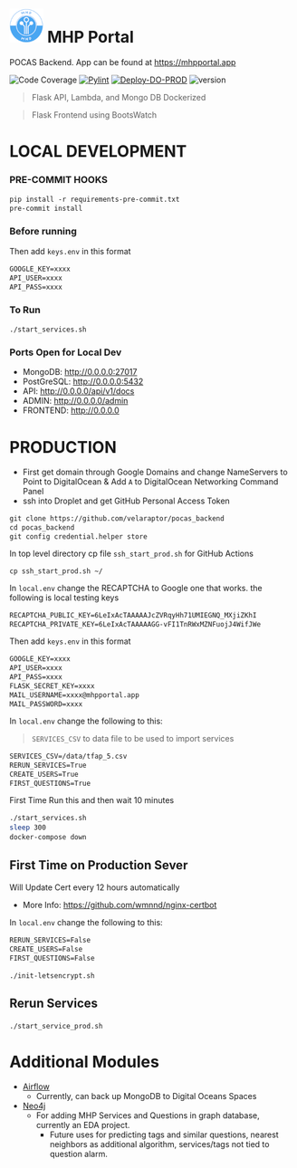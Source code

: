 # <img src="frontend/static/icon.png" height="60" width="60" > MHP Portal

POCAS Backend. App can be found at https://mhpportal.app

![Code Coverage](https://github.com/velaraptor/pocas_backend/workflows/Code%20Coverage/badge.svg)
[![Pylint](https://github.com/velaraptor/pocas_backend/actions/workflows/pylint.yml/badge.svg)](https://github.com/velaraptor/pocas_backend/actions/workflows/pylint.yml)
[![Deploy-DO-PROD](https://github.com/velaraptor/pocas_backend/actions/workflows/main.yml/badge.svg)](https://github.com/velaraptor/pocas_backend/actions/workflows/main.yml)
![version](https://img.shields.io/badge/version-1.1-blue)
> Flask API, Lambda, and Mongo DB Dockerized

> Flask Frontend using BootsWatch

# LOCAL DEVELOPMENT
### PRE-COMMIT HOOKS
```commandline
pip install -r requirements-pre-commit.txt
pre-commit install
```

### Before running
Then add `keys.env` in this format
```dotenv
GOOGLE_KEY=xxxx
API_USER=xxxx
API_PASS=xxxx
```
### To Run
```
./start_services.sh
```
### Ports Open for Local Dev

 * MongoDB: http://0.0.0.0:27017
 * PostGreSQL: http://0.0.0.0:5432
 * API: http://0.0.0.0/api/v1/docs
 * ADMIN: http://0.0.0.0/admin
 * FRONTEND: http://0.0.0.0



# PRODUCTION
* First get domain through Google Domains and change NameServers to Point to DigitalOcean
& Add `A` to DigitalOcean Networking Command Panel
* ssh into Droplet and get GitHub Personal Access Token
```commandline
git clone https://github.com/velaraptor/pocas_backend
cd pocas_backend
git config credential.helper store
```
In top level directory cp file `ssh_start_prod.sh` for GitHub Actions

```commandline
cp ssh_start_prod.sh ~/
```

In `local.env` change the RECAPTCHA to Google one that works. the following is local testing keys
```dotenv
RECAPTCHA_PUBLIC_KEY=6LeIxAcTAAAAAJcZVRqyHh71UMIEGNQ_MXjiZKhI
RECAPTCHA_PRIVATE_KEY=6LeIxAcTAAAAAGG-vFI1TnRWxMZNFuojJ4WifJWe
```

Then add `keys.env` in this format
```dotenv
GOOGLE_KEY=xxxx
API_USER=xxxx
API_PASS=xxxx
FLASK_SECRET_KEY=xxxx
MAIL_USERNAME=xxxx@mhpportal.app
MAIL_PASSWORD=xxxx
```
In `local.env` change the following to this:
> `SERVICES_CSV` to data file to be used to import services
```dotenv
SERVICES_CSV=/data/tfap_5.csv
RERUN_SERVICES=True
CREATE_USERS=True
FIRST_QUESTIONS=True
```

First Time Run this and then wait 10 minutes
```bash
./start_services.sh
sleep 300
docker-compose down 
```
## First Time on Production Sever
Will Update Cert every 12 hours automatically
* More Info: https://github.com/wmnnd/nginx-certbot

In `local.env` change the following to this:
```dotenv
RERUN_SERVICES=False
CREATE_USERS=False
FIRST_QUESTIONS=False
```
`./init-letsencrypt.sh`

## Rerun Services
`./start_service_prod.sh`


# Additional Modules
* [Airflow](/airflow-module)
  * Currently, can back up MongoDB to Digital Oceans Spaces
* [Neo4j](/graph_db) 
  * For adding MHP Services and Questions in graph database, currently an EDA project.
    * Future uses for predicting tags and similar questions, nearest neighbors as additional algorithm, services/tags not tied to question alarm.